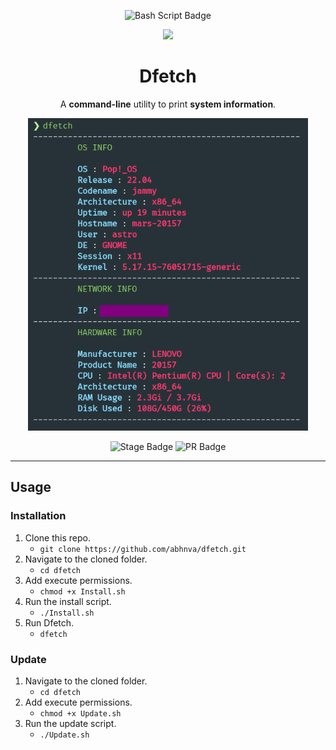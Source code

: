 <div align=center>

![Bash Script Badge](https://img.shields.io/badge/Shell_Script-121011?style=for-the-badge&logo=gnu-bash&logoColor=white)

<img src="./Assets/Dfetch.png" height=190 />

# Dfetch
A **command-line** utility to print **system information**.

<img src="./Assets/dfetch-demo.png" height=500 />

![Stage Badge](https://img.shields.io/badge/Stage-Alpha-blueviolet?style=flat-square)
![PR Badge](https://img.shields.io/badge/PRs-Welcome-blueviolet?style=flat-square)    
    
<hr>

</div>

## Usage
### Installation
1. Clone this repo.
    - `git clone https://github.com/abhnva/dfetch.git`
2. Navigate to the cloned folder.
    - `cd dfetch`
3. Add execute permissions.
    - `chmod +x Install.sh`
4. Run the install script.
    - `./Install.sh`
5. Run Dfetch.
    - `dfetch`

### Update
1. Navigate to the cloned folder.
    - `cd dfetch`
2. Add execute permissions.
    - `chmod +x Update.sh`
3. Run the update script.
    - `./Update.sh`
